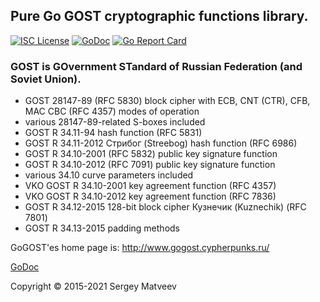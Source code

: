 ## Pure Go GOST cryptographic functions library.
[![ISC License](http://img.shields.io/badge/license-GPL-3.0-blue.svg)](https://github.com/pedroalbanese/gogost/blob/master/LICENSE.md) 
[![GoDoc](https://godoc.org/github.com/pedroalbanese/gogost?status.png)](http://godoc.org/github.com/pedroalbanese/gost-shred)
[![Go Report Card](https://goreportcard.com/badge/github.com/pedroalbanese/gogost)](https://goreportcard.com/report/github.com/pedroalbanese/gogost)

### GOST is GOvernment STandard of Russian Federation (and Soviet Union).

* GOST 28147-89 (RFC 5830) block cipher with ECB, CNT (CTR), CFB, MAC
  CBC (RFC 4357) modes of operation
* various 28147-89-related S-boxes included
* GOST R 34.11-94 hash function (RFC 5831)
* GOST R 34.11-2012 Стрибог (Streebog) hash function (RFC 6986)
* GOST R 34.10-2001 (RFC 5832) public key signature function
* GOST R 34.10-2012 (RFC 7091) public key signature function
* various 34.10 curve parameters included
* VKO GOST R 34.10-2001 key agreement function (RFC 4357)
* VKO GOST R 34.10-2012 key agreement function (RFC 7836)
* GOST R 34.12-2015 128-bit block cipher Кузнечик (Kuznechik) (RFC 7801)
* GOST R 34.13-2015 padding methods

GoGOST'es home page is: http://www.gogost.cypherpunks.ru/

[GoDoc](https://pkg.go.dev/github.com/pedroalbanese/gogost)

Copyright © 2015-2021 Sergey Matveev
